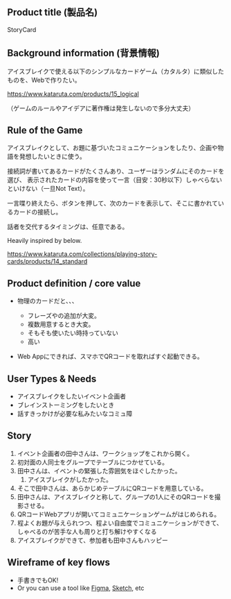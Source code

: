 ## Product title (製品名)
StoryCard

## Background information (背景情報)

アイスブレイクで使える以下のシンプルなカードゲーム（カタルタ）に類似したものを、Webで作りたい。

https://www.kataruta.com/products/15_logical

（ゲームのルールやアイデアに著作権は発生しないので多分大丈夫）

## Rule of the Game

アイスブレイクとして、お題に基づいたコミュニケーションをしたり、企画や物語を発想したいときに使う。

接続詞が書いてあるカードがたくさんあり、ユーザーはランダムにそのカードを選び、
表示されたカードの内容を使って一言（目安：30秒以下）しゃべらないといけない（一旦Not Text）。

一言喋り終えたら、ボタンを押して、次のカードを表示して、そこに書かれているカードの接続し。

話者を交代するタイミングは、任意である。

Heavily inspired by below.

https://www.kataruta.com/collections/playing-story-cards/products/14_standard

## Product definition / core value 

- 物理のカードだと、、、
    - フレーズやの追加が大変。
    - 複数用意するとき大変。
    - そもそも使いたい時持っていない
    - 高い

- Web Appにできれば、スマホでQRコードを取ればすぐ起動できる。


## User Types & Needs 

- アイスブレイクをしたいイベント企画者
- ブレインストーミングをしたいとき
- 話すきっかけが必要な私みたいなコミュ障

## Story
1. イベント企画者の田中さんは、ワークショップをこれから開く。
1. 初対面の人同士をグループでテーブルにつかせている。
1. 田中さんは、イベントの緊張した雰囲気をほぐしたかった。
    1. アイスブレイクがしたかった。
1. そこで田中さんは、あらかじめテーブルにQRコードを用意している。
1. 田中さんは、アイスブレイクと称して、グループの1人にそのQRコードを撮影させる。
1. QRコードWebアプリが開いてコミュニケーションゲームがはじめられる。
1. 程よくお題が与えられつつ、程よい自由度でコミュニケーションができて、しゃべるのが苦手な人も周りと打ち解けやすくなる
1. アイスブレイクができて、参加者も田中さんもハッピー

## Wireframe of key flows 

* 手書きでもOK!
* Or you can use a tool like [Figma](https://www.figma.com/), [Sketch](https://www.sketch.com/), etc
